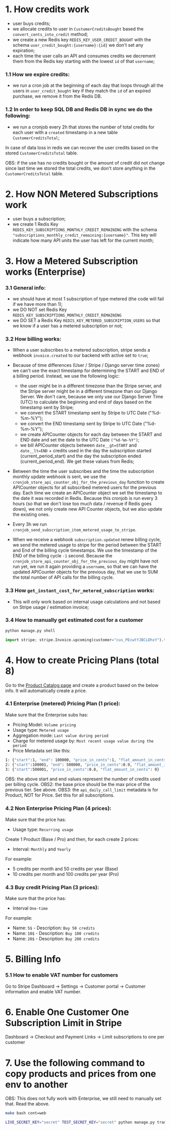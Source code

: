 # 1. How credits work

- user buys credits;
- we allocate credits to user in `CustomerCreditsBought` based the
`convert_cents_into_credit` method;
- we create a new Redis key `REDIS_KEY_USER_CREDIT_BOUGHT` with the schema
`user_credit_bought:{username}:{id}` we don't set any expiration;
- each time the user calls an API and consumes credits we decrement them
from the Redis key starting with the lowest `id` of that `username`;

### 1.1 How we expire credits:
- we run a cron job at the beginning of each day that loops through all the 
users in `user_credit_bought` key if they match the `id` of an expired
purchase, we remove it from the Redis DB.

### 1.2 In order to keep SQL DB and Redis DB in sync we do the following:
- we run a cronjob every 2h that stores the number of total credits for each user
with a `created` timestamp in a new table `CustomerCreditsTotal`;

In case of data loss in redis we can recover the user credits based on the stored
`CustomerCreditsTotal` table.

OBS: if the use has no credits bought or the amount of credit did not change
since last time we stored the total credits, we don't store anything in the
`CustomerCreditsTotal` table.


# 2. How NON Metered Subscriptions work

- user buys a subscription;
- we create 1 Redis Key `REDIS_KEY_SUBSCRIPTIONS_MONTHLY_CREDIT_REMAINING` with 
  the schema `"subscriptions_monthly_credit_remaining:{username}"`. This key will
  indicate how many API units the user has left for the current month;

# 3. How a Metered Subscription works (Enterprise)

### 3.1 General info:
- we should have at most 1 subscription of type metered (the code will fail if we 
  have more than 1);
- we DO NOT set Redis Key `REDIS_KEY_SUBSCRIPTIONS_MONTHLY_CREDIT_REMAINING`
- we DO SET a Redis Key `REDIS_KEY_METERED_SUBSCRIPTION_USERS` so that we know
  if a user has a metered subscription or not;

### 3.2 How billing works:

- When a user subscribes to a metered subscription, stripe sends a webhook
  `invoice.created` to our backend with active set to `true`;

- Because of time differences (User / Stripe / Django server time zones) we can't 
  use the exact timestamp for determining the START and END of a billing 
  period. Instead, we use the following logic:
    - the user might be in a different timezone than the Stripe server, and the 
      Stripe server might be in a different timezone than our Django Server.
      We don't care, because we only use our Django Server Time (UTC) to calculate
      the beginning and end of days based on the timestamp sent by Stripe;
    - we convert the START timestamp sent by Stripe to UTC Date ("%d-%m-%Y");
    - we convert the END timestamp sent by Stripe to UTC Date ("%d-%m-%Y");
    - we create APICounter objects for each day between the START and END date
      and set the date to the UTC Date `("%d-%m-%Y")`;
    - we bill APICounter objects between `date__gt=START` and 
      `date__lt=END` + credits used in the day the subscription started 
      (current_period_start) and the day the subscription ended
      (current_period_end). We get these values from Redis;

- Between the time the user subscribes and the time the subscription monthly
  update webhook is sent, we use the 
  `cronjob_store_api_counter_obj_for_the_previous_day` function to
  create APICounter objects for all subscribed metered users for the previous 
  day. Each time we create an APICounter object we set the timestamp to the date
  it was recorded in Redis. Because this cronjob is run every 3 hours (so that
  we don't lose too much data / revenue if Redis goes down), we not only create
  new API Counter objects, but we also update the existing ones.

- Every 3h we run `cronjob_send_subscription_item_metered_usage_to_stripe`.

- When we receive a webhook `subscription.updated` renew billing cycle, we
  send the metered usage to stripe for the period between the START and End
  of the billing cycle timestamps.
  We use the timestamp of the END of the billing cycle `-1` second.
  Because the `cronjob_store_api_counter_obj_for_the_previous_day` might
  have not run yet, we run it again providing a `username`, so that we can have
  the updated APICounter objects for the previous day, that we use to SUM the 
  total number of API calls for the billing cycle.

### 3.3 How `get_instant_cost_for_metered_subscription` works:

- This will only work based on internal usage calculations and not based on
  Stripe usage / estimation invoice;

### 3.4 How to manually get estimated cost for a customer

```bash
python manage.py shell
```

```python
import stripe; stripe.Invoice.upcoming(customer="cus_PEcwtYJBCLDhxY").total
```
  
# 4. How to create Pricing Plans (total 8)

Go to the [Product Catalog page](https://dashboard.stripe.com/test/products) and
create a product based on the below info. It will automatically create a price.

### 4.1 Enterprise (metered) Pricing Plan (1 price):
Make sure that the Enterprise subs has:
- Pricing Model: `Volume pricing`
- Usage type: `Metered usage`
- Aggregation mode: `Last value during period`
- Charge for metered usage by: `Most recent usage value during the period`
- Price Metadata set like this:
```bash
1: {"start":1, "end": 100000, "price_in_cents":1, "flat_amount_in_cents": 1500}
2: {"start":100001, "end": 500000, "price_in_cents":0.9, "flat_amount_in_cents": 0}
3: {"start":500001, "price_in_cents":0.8, "flat_amount_in_cents": 0}
```
OBS: the above start and end values represent the number of credits used per billing cycle.
OBS2: the base price should be the max price of the previous tier. See above.
OBS3: the `api_daily_call_limit` metadata is for Product, NOT for Price. Set this
for all subscriptions.

### 4.2 Non Enterprise Pricing Plan (4 prices):
Make sure that the price has:
- Usage type: `Recurring usage`

Create 1 Product (Base / Pro) and then, for each create 2 prices:
- Interval: `Monthly` and `Yearly`

For example:
- 5 credits per month and 50 credits per year (Base)
- 10 credits per month and 100 credits per year (Pro)

### 4.3 Buy credit Pricing Plan (3 prices):
Make sure that the price has:
- Interval `One-time`

For example:
- Name: `5$` - Description: `Buy 50 credits`
- Name: `10$` - Description: `Buy 100 credits`
- Name: `20$` - Description: `Buy 200 credits`

# 5. Billing Info

### 5.1 How to enable VAT number for customers

Go to Stripe Dashboard -> Settings -> Customer portal -> Customer information
and enable VAT number.


# 6. Enable One Customer One Subscription Limit in Stripe

Dashboard -> Checkout and Payment Links -> Limit subscriptions to one per customer

# 7. Use the following command to copy products and prices from one env to another
OBS: This does not fully work with Enterprise, we still need to manually set that.
Read the above.
```bash
make bash cont=web

LIVE_SECRET_KEY="secret" TEST_SECRET_KEY="secret" python manage.py transfer_stripe_products_to_sandbox
```
